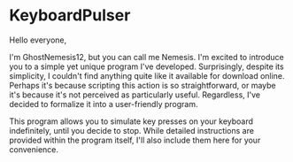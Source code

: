 # KeyboardPulser
 
Hello everyone,

I'm GhostNemesis12, but you can call me Nemesis. I'm excited to introduce you to a simple yet unique program I've developed. Surprisingly, despite its simplicity, I couldn't find anything quite like it available for download online. Perhaps it's because scripting this action is so straightforward, or maybe it's because it's not perceived as particularly useful. Regardless, I've decided to formalize it into a user-friendly program.

This program allows you to simulate key presses on your keyboard indefinitely, until you decide to stop. While detailed instructions are provided within the program itself, I'll also include them here for your convenience.

